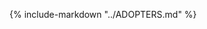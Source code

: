 <!--
SPDX-FileCopyrightText: 2024 k0s authors
SPDX-License-Identifier: CC-BY-SA-4.0
-->

{% include-markdown "../ADOPTERS.md" %}
